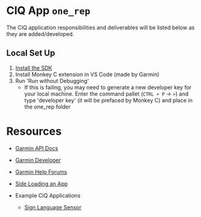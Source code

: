 # CIQ App `one_rep`
The CIQ application responsibilities and deliverables will be listed below as
they are added/developed.

## Local Set Up
1. [Install the SDK](https://developer.garmin.com/connect-iq/connect-iq-basics/getting-started/)
2. Install Monkey C extension in VS Code (made by Garmin)
3. Run 'Run without Debugging'
    - If this is failing, you may need to generate a new developer key for your local machine. Enter the command pallet (`CTRL + P` -> `>`) and type 'developer key' (it will be prefaced by Monkey C) and place in the one_rep folder

# Resources
- [Garmin API Docs](https://developer.garmin.com/connect-iq/api-docs/)

- [Garmin Developer](https://developer.garmin.com/connect-iq/overview/)

- [Garmin Help Forums](https://forums.garmin.com/developer/)

- [Side Loading an App](https://developer.garmin.com/connect-iq/connect-iq-basics/your-first-app/)

- Example CIQ Applications
    - [Sign Language Sensor](https://github.com/OmarErak/WBSLDC_ConnectIQ/blob/main/source/WBSLDC_App.mc)